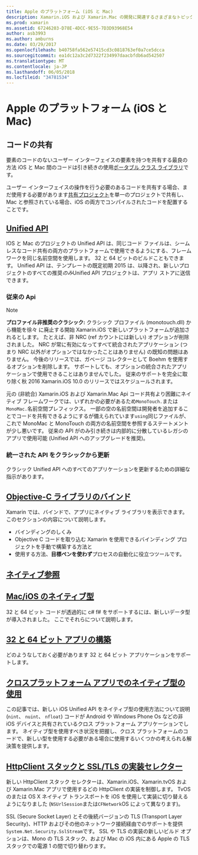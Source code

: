 ```yaml
---
title: Apple のプラットフォーム (iOS と Mac)
description: Xamarin.iOS および Xamarin.Mac の開発に関連するさまざまなトピックについて説明します。 コード共有、Unified API、Objective C ライブラリ、ネイティブ参照、ネイティブ型、および複数のバインド。
ms.prod: xamarin
ms.assetid: 67246203-D78E-4DCC-9E55-7D3D93968E54
author: asb3993
ms.author: amburns
ms.date: 03/29/2017
ms.openlocfilehash: b40758fa562e57415cd3c0818763ef0a7ce5dcca
ms.sourcegitcommit: ea1dc12a3c2d7322f234997daacbfdb6ad542507
ms.translationtype: MT
ms.contentlocale: ja-JP
ms.lasthandoff: 06/05/2018
ms.locfileid: "34781534"
---
```

# <a name="apple-platform-ios-and-mac"></a>Apple のプラットフォーム (iOS と Mac)

## <a name="code-sharing"></a>コードの共有

要素のコードのないユーザー インターフェイスの要素を持つを共有する最良の方法 iOS と Mac 間のコードは引き続きの使用[ポータブル クラス ライブラリ](~/cross-platform/app-fundamentals/pcl.md)です。

ユーザー インターフェイスの操作を行う必要のあるコードを共有する場合、まだ使用する必要があります[共有プロジェクト](~/cross-platform/app-fundamentals/shared-projects.md)を単一のプロジェクトで共有し、Mac と参照されている場合、iOS の両方でコンパイルされたコードを配置することです。

##  <a name="unified-apiunifiedindexmd"></a>[Unified API](unified/index.md)

IOS と Mac のプロジェクトの Unified API は、同じコード ファイルは、シームレスなコード共有の両方のプラットフォームで使用できるようにする、フレームワークを同じ名前空間を使用します。 32 と 64 ビットのビルドこともできます。 Unified API は、テンプレートの既定初期 2015 は、以降され、新しいプロジェクトのすべての推奨*のみ*Unified API プロジェクトは、アプリ ストアに送信できます。

### <a name="classic-apis"></a>従来の Api

> [!NOTE]
> **プロファイル非推奨のクラシック:** クラシック プロファイル (monotouch.dll) から機能を徐々 に廃止する開始 Xamarin.iOS で新しいプラットフォームが追加されるとします。 たとえば、非 NRC (ref カウントには新しい) オプションが削除されました。 NRC が常に有効になってすべて統合されたアプリケーション (つまり NRC 以外がオプションではなかったことはありません) の既知の問題はありません。 今後のリリースでは、ガベージ コレクターとして Boehm を使用するオプションを削除します。 サポートしても、オプションの統合されたアプリケーションで使用できることはありませんでした。 従来のサポートを完全に取り除く秋 2016 Xamarin.iOS 10.0 のリリースではスケジュールされます。

元の (非統合) Xamarin.iOS および Xamarin.Mac Api コード共有より困難にネイティブ フレームワークでは、いずれかの必要があるため`MonoTouch.`または`MonoMac.`名前空間プレフィックス。  一部の空の名前空間は開発者を追加することでコードを共有できるようにするが備えられています`using`同じファイルが、これで MonoMac と MonoTouch の両方の名前空間を参照するステートメントが少し悪いです。 従来の API がのみ引き続きは内部的に分散しているレガシのアプリで使用可能 (Unified API へのアップグレードを推奨)。


### <a name="updating-from-classic-to-the-unified-api"></a>統一された API をクラシックから更新

クラシック Unified API へのすべてのアプリケーションを更新するための詳細な指示があります。

## <a name="binding-objective-c-librariesbindingindexmd"></a>[Objective-C ライブラリのバインド](binding/index.md)

Xamarin では、バインドで、アプリにネイティブ ライブラリを表示できます。 このセクションの内容について説明します。

- バインディングのしくみ
- Objective C コードを取り込む Xamarin を使用できるバインディング プロジェクトを手動で構築する方法と
- 使用する方法、**目標ペンを使わず**プロセスの自動化に役立つツールです。

## <a name="native-referencesnative-referencesmd"></a>[ネイティブ参照](native-references.md)

##  <a name="macios-native-typesnativetypesmd"></a>[Mac/iOS のネイティブ型](nativetypes.md)

32 と 64 ビット コードが透過的に c# f# をサポートするには、新しいデータ型が導入されました。   ここでそれらについて説明します。

##  <a name="building-32-and-64-bit-apps32-and-64indexmd"></a>[32 と 64 ビット アプリの構築](32-and-64/index.md)

どのようなしておく必要があります 32 と 64 ビット アプリケーションをサポートします。

## <a name="working-with-native-types-in-cross-platform-appsnative-types-cross-platformmd"></a>[クロスプラットフォーム アプリでのネイティブ型の使用](native-types-cross-platform.md)

この記事では、新しい iOS Unified API をネイティブ型の使用方法について説明 (`nint`、 `nuint`、 `nfloat`) コードが Android や Windows Phone Os などの非 iOS デバイスと共有されているクロス プラットフォーム アプリケーションでします。
ネイティブ型を使用すべき状況を把握し、クロス プラットフォームのコードで、新しい型を使用する必要がある場合に使用するいくつかの考えられる解決策を提供します。

## <a name="httpclient-stack-and-ssltls-implementation-selectorhttp-stackmd"></a>[HttpClient スタックと SSL/TLS の実装セレクター](http-stack.md)

新しい HttpClient スタック セレクターは、Xamarin.iOS、Xamarin.tvOS および Xamarin.Mac アプリで使用するどの HttpClient の実装を制御します。 TvOS のまたは OS X ネイティブ トランスポートを iOS を使用して実装に切り替えるようになりました (`NSUrlSession`または`CFNetwork`OS によって異なります)。

SSL (Secure Socket Layer) とその後続バージョンの TLS (Transport Layer Security)、HTTP およびその他のネットワーク接続経由でのサポートを提供`System.Net.Security.SslStream`です。 SSL や TLS の実装の新しいビルド オプションは、Mono の TLS スタック、および Mac の iOS 内にある Apple の TLS スタックでの電源 1 の間で切り替わります。
